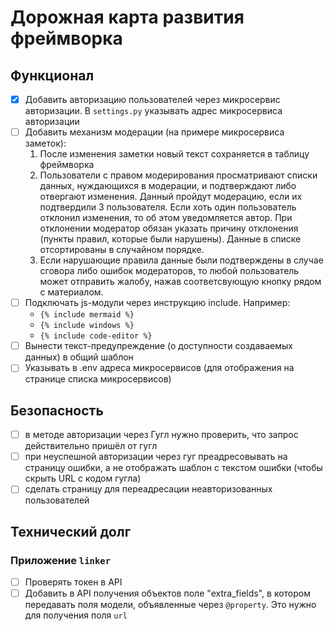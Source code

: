 # Дорожная карта развития фреймворка

## Функционал

- [x] Добавить авторизацию пользователей через микросервис авторизации. В `settings.py` указывать адрес микросервиса авторизации
- [ ] Добавить механизм модерации (на примере микросервиса заметок):
  1. После изменения заметки новый текст сохраняется в таблицу фреймворка
  2. Пользователи с правом модерирования просматривают списки данных, нуждающихся в модерации, и подтверждают либо отвергают изменения. Данный пройдут модерацию, если их подтвердили 3 пользователя. Если хоть один пользователь отклонил изменения, то об этом уведомляется автор. При отклонении модератор обязан указать причину отклонения (пункты правил, которые были нарушены). Данные в списке отсортированы в случайном порядке.
  3. Если нарушающие правила данные были подтверждены в случае сговора либо ошибок модераторов, то любой пользователь может отправить жалобу, нажав соответсвующую кнопку рядом с материалом.
- [ ] Подключать js-модули через инструкцию include. Например:
  - `{% include mermaid %}`
  - `{% include windows %}`
  - `{% include code-editor %}`
- [ ] Вынести текст-предупреждение (о доступности создаваемых данных) в общий шаблон
- [ ] Указывать в .env адреса микросервисов (для отображения на странице списка микросервисов)

## Безопасность

- [ ] в методе авторизации через Гугл нужно проверить, что запрос действительно пришёл от гугл
- [ ] при неуспешной авторизации через гуг преадресовывать на страницу ошибки,
  а не отображать шаблон с текстом ошибки (чтобы скрыть URL с кодом гугла)
- [ ] сделать страницу для переадресации неавторизованных пользователей

## Технический долг

### Приложение `linker`

- [ ] Проверять токен в API
- [ ] Добавить в API получения объектов поле "extra_fields",
  в котором передавать поля модели, объявленные через `@property`.
  Это нужно для получения поля `url`
